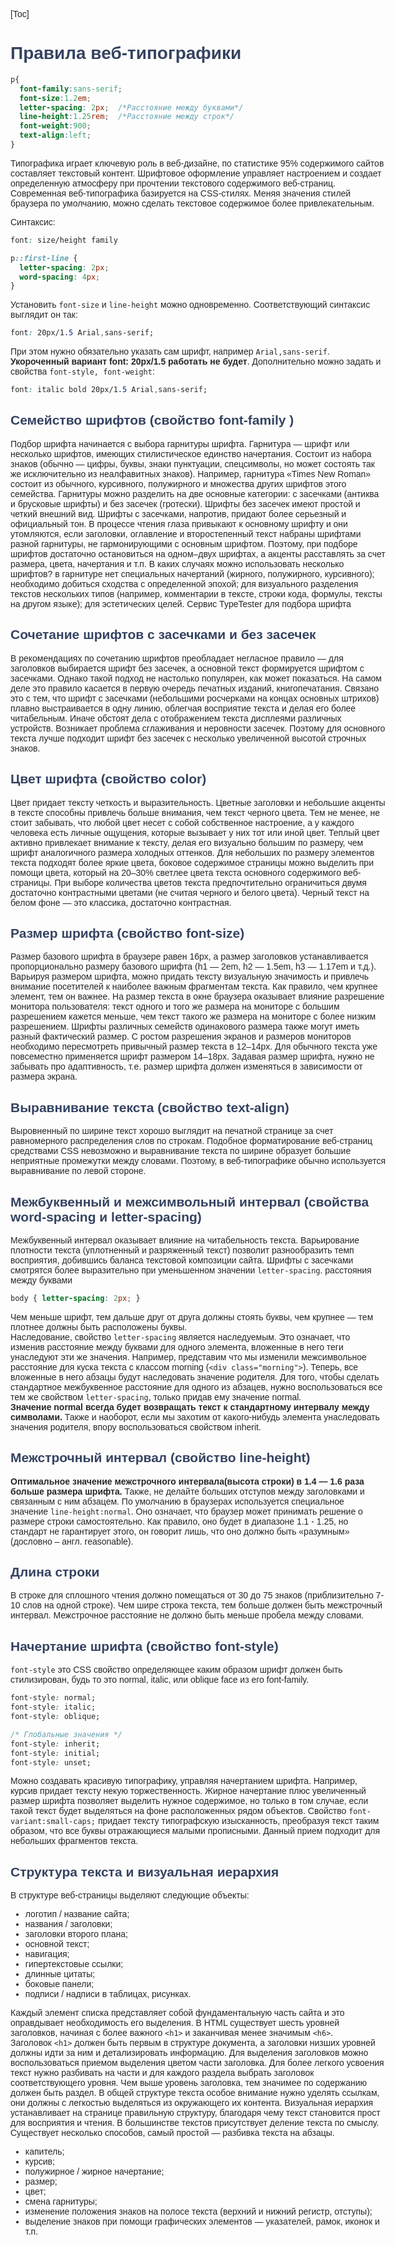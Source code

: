 [Toc]


# Правила веб-типографики

```css
p{
  font-family:sans-serif;
  font-size:1.2em;
  letter-spacing: 2px;  /*Расстояние между буквами*/
  line-height:1.25rem;  /*Расстояние между строк*/
  font-weight:900;
  text-align:left;
}
```
Типографика играет ключевую роль в веб-дизайне, по статистике 95% содержимого сайтов составляет текстовый контент. Шрифтовое оформление управляет настроением и создает определенную атмосферу при прочтении текстового содержимого веб-страниц.
Современная веб-типографика базируется на CSS-стилях. Меняя значения стилей браузера по умолчанию, можно сделать текстовое содержимое более привлекательным.

Синтаксис:
```css
font: size/height family
```
```css
p::first-line {
  letter-spacing: 2px;
  word-spacing: 4px;
}
```
Установить `font-size` и `line-height` можно одновременно.
Соответствующий синтаксис выглядит он так:
```css
font: 20px/1.5 Arial,sans-serif;
```
При этом нужно обязательно указать сам шрифт, например `Arial,sans-serif`. **Укороченный вариант font: 20px/1.5 работать не будет**.
Дополнительно можно задать и свойства `font-style, font-weight`:


```css
font: italic bold 20px/1.5 Arial,sans-serif;
```
## Семейство шрифтов (свойство **font-family** )

Подбор шрифта начинается с выбора гарнитуры шрифта.
	Гарнитура — шрифт или несколько шрифтов, имеющих стилистическое единство начертания. Состоит из набора знаков (обычно — цифры, буквы, знаки пунктуации, спецсимволы, но может состоять так же исключительно из неалфавитных знаков). Например, гарнитура «Times New Roman» состоит из обычного, курсивного, полужирного и множества других шрифтов этого семейства.
Гарнитуры можно разделить на две основные категории: с засечками (антиква и брусковые шрифты) и без засечек (гротески).
Шрифты без засечек имеют простой и четкий внешний вид. Шрифты с засечками, напротив, придают более серьезный и официальный тон.
В процессе чтения глаза привыкают к основному шрифту и они утомляются, если заголовки, оглавление и второстепенный текст набраны шрифтами разной гарнитуры, не гармонирующими с основным шрифтом. Поэтому, при подборе шрифтов достаточно остановиться на одном–двух шрифтах, а акценты расставлять за счет размера, цвета, начертания и т.п.
В каких случаях можно использовать несколько шрифтов?
в гарнитуре нет специальных начертаний (жирного, полужирного, курсивного);
необходимо добиться сходства с определенной эпохой;
для визуального разделения текстов нескольких типов (например, комментарии в тексте, строки кода, формулы, тексты на другом языке);
для эстетических целей.
Сервис TypeTester для подбора шрифта


## Сочетание шрифтов с засечками и без засечек

В рекомендациях по сочетанию шрифтов преобладает негласное правило — для заголовков выбирается шрифт без засечек, а основной текст формируется шрифтом с засечками. Однако такой подход не настолько популярен, как может показаться.
На самом деле это правило касается в первую очередь печатных изданий, книгопечатания. Связано это с тем, что шрифт с засечками (небольшими росчерками на концах основных штрихов) плавно выстраивается в одну линию, облегчая восприятие текста и делая его более читабельным.
Иначе обстоят дела с отображением текста дисплеями различных устройств. Возникает проблема сглаживания и неровности засечек. Поэтому для основного текста лучше подходит шрифт без засечек с несколько увеличенной высотой строчных знаков.


## Цвет шрифта (свойство **color**)

Цвет придает тексту четкость и выразительность. Цветные заголовки и небольшие акценты в тексте способны привлечь больше внимания, чем текст черного цвета.
Тем не менее, не стоит забывать, что любой цвет несет с собой собственное настроение, а у каждого человека есть личные ощущения, которые вызывает у них тот или иной цвет.
Теплый цвет активно привлекает внимание к тексту, делая его визуально большим по размеру, чем шрифт аналогичного размера холодных оттенков. Для небольших по размеру элементов текста подходят более яркие цвета, боковое содержимое страницы можно выделить при помощи цвета, который на 20–30% светлее цвета текста основного содержимого веб-страницы.
При выборе количества цветов текста предпочтительно ограничиться двумя достаточно контрастными цветами (не считая черного и белого цвета). Черный текст на белом фоне — это классика, достаточно контрастная.


## Размер шрифта (свойство **font-size**)

Размер базового шрифта в браузере равен 16px, а размер заголовков устанавливается пропорционально размеру базового шрифта (h1 — 2em, h2 — 1.5em, h3 — 1.17em и т.д.).
Варьируя размером шрифта, можно придать тексту визуальную значимость и привлечь внимание посетителей к наиболее важным фрагментам текста. Как правило, чем крупнее элемент, тем он важнее.
На размер текста в окне браузера оказывает влияние разрешение монитора пользователя: текст одного и того же размера на мониторе с большим разрешением кажется меньше, чем текст такого же размера на мониторе с более низким разрешением.
Шрифты различных семейств одинакового размера также могут иметь разный фактический размер.
С ростом разрешения экранов и размеров мониторов необходимо пересмотреть привычный размер текста в 12–14px. Для обычного текста уже повсеместно применяется шрифт размером 14–18px. Задавая размер шрифта, нужно не забывать про адаптивность, т.е. размер шрифта должен изменяться в зависимости от размера экрана.


## Выравнивание текста (свойство **text-align**)

Выровненный по ширине текст хорошо выглядит на печатной странице за счет равномерного распределения слов по строкам. Подобное форматирование веб-страниц средствами CSS невозможно и выравнивание текста по ширине образует большие неприятные промежутки между словами. Поэтому, в веб-типографике обычно используется выравнивание по левой стороне.

## Межбуквенный и межсимвольный интервал (свойства **word-spacing** и **letter-spacing**)

Межбуквенный интервал оказывает влияние на читабельность текста. Варьирование плотности текста (уплотненный и разряженный текст) позволит разнообразить темп восприятия, добившись баланса текстовой композиции сайта.
Шрифты с засечками смотрятся более выразительно при уменьшенном значении `letter-spacing`.
расстояния между буквами

```css
body { letter-spacing: 2px; }
```
Чем меньше шрифт, тем дальше друг от друга должны стоять буквы, чем крупнее — тем плотнее должны быть расположены буквы.<br>
Наследование,&nbsp;свойство&nbsp;`letter-spacing` является наследуемым. Это означает, что изменив расстояние между буквами для одного элемента, вложенные в него теги унаследуют эти же значения. Например, представим что мы изменили межсимвольное расстояние для куска текста с классом morning (`<div class="morning">`).
Теперь, все вложенные в него абзацы будут наследовать значение родителя. Для того, чтобы сделать стандартное межбуквенное расстояние для одного из абзацев, нужно воспользоваться все тем же свойством `letter-spacing`, только придав ему значение normal.
**Значение normal всегда будет возвращать текст к стандартному интервалу между символами.**
Также и наоборот, если мы захотим от какого-нибудь элемента унаследовать значения родителя, впору воспользоваться свойством inherit.

## Межстрочный интервал (свойство **line-height**)
**Оптимальное значение межстрочного интервала(высота строки) в 1.4 — 1.6 раза больше размера шрифта.**
Также, не делайте больших отступов между заголовками и связанным с ним абзацем.
По умолчанию в браузерах используется специальное значение `line-height:normal`.
Оно означает, что браузер может принимать решение о размере строки самостоятельно. Как правило, оно будет в диапазоне 1.1 - 1.25, но стандарт не гарантирует этого, он говорит лишь, что оно должно быть «разумным» (дословно – англ. reasonable).

## Длина строки
В строке для сплошного чтения должно помещаться от 30 до 75 знаков (приблизительно 7-10 слов на одной строке). Чем шире строка текста, тем больше должен быть межстрочный интервал. Межстрочное расстояние не должно быть меньше пробела между словами.

## Начертание шрифта (свойство **font-style**)
`font-style` это CSS свойство определяющее каким образом шрифт должен быть стилизирован, будь то это normal, italic, или oblique face из его font-family.
```css
font-style: normal;
font-style: italic;
font-style: oblique;

/* Глобальные значения */
font-style: inherit;
font-style: initial;
font-style: unset;
```
Можно создавать красивую типографику, управляя начертанием шрифта. Например, курсив придает тексту некую торжественность. Жирное начертание плюс увеличенный размер шрифта позволяет выделить нужное содержимое, но&nbsp;только в&nbsp;том случае, если такой текст будет выделяться на&nbsp;фоне расположенных рядом объектов.
Свойство&nbsp;`font-variant:small-caps;` придает тексту типографскую изысканность, преобразуя текст таким образом, что все буквы отражающиеся малыми прописными. Данный прием подходит для небольших фрагментов текста.

## Структура текста и визуальная иерархия
В структуре веб-страницы выделяют следующие объекты:

* логотип / название сайта;
* названия / заголовки;
* заголовки второго плана;
* основной текст;
* навигация;
* гипертекстовые ссылки;
* длинные цитаты;
* боковые панели;
* подписи / надписи в таблицах, рисунках.

Каждый элемент списка представляет собой фундаментальную часть сайта и это оправдывает необходимость его выделения.
В HTML существует шесть уровней заголовков, начиная с более важного `<h1>` и заканчивая менее значимым `<h6>`. Заголовок `<h1>` должен быть первым в структуре документа, а заголовки низших уровней должны идти за ним и детализировать информацию. Для выделения заголовков можно воспользоваться приемом выделения цветом части заголовка.
Для более легкого усвоения текст нужно разбивать на части и для каждого раздела выбрать заголовок соответствующего уровня. Чем выше уровень заголовка, тем значимее по содержанию должен быть раздел.
В общей структуре текста особое внимание нужно уделять ссылкам, они должны с легкостью выделяться из окружающего их контента.
Визуальная иерархия устанавливает на странице правильную структуру, благодаря чему текст становится прост для восприятия и чтения. В большинстве текстов присутствует деление текста по смыслу. Существует несколько способов, самый простой — разбивка текста на абзацы.

* капитель;
* курсив;
* полужирное / жирное начертание;
* размер;
* цвет;
* смена гарнитуры;
* изменение положения знаков на полосе текста (верхний и нижний регистр, отступы);
* выделение знаков при помощи графических элементов — указателей, рамок, иконок и т.п.





<style>
@import url('https://fonts.googleapis.com/css2?family=Roboto+Flex:opsz,wght@8..144,100;8..144,200;8..144,300;8..144,400;8..144,500;8..144,600;8..144,700;8..144,800;8..144,900;8..144,1000&display=swap'); 

body{
    width: 90%;
    max-width: 700px;
    box-sizing: border-box;
    margin: 0 auto;
   /* font-size: 18px;*/
    color: #262626;
    font-family: 'Roboto Flex', sans-serif;
}
h1,h2,h3,h4{ 
    color:#354361; 
    
}

a{
    color:#034ad8;
    text-decoration: none;
    font-weight: 500;
            
        }


</style>



